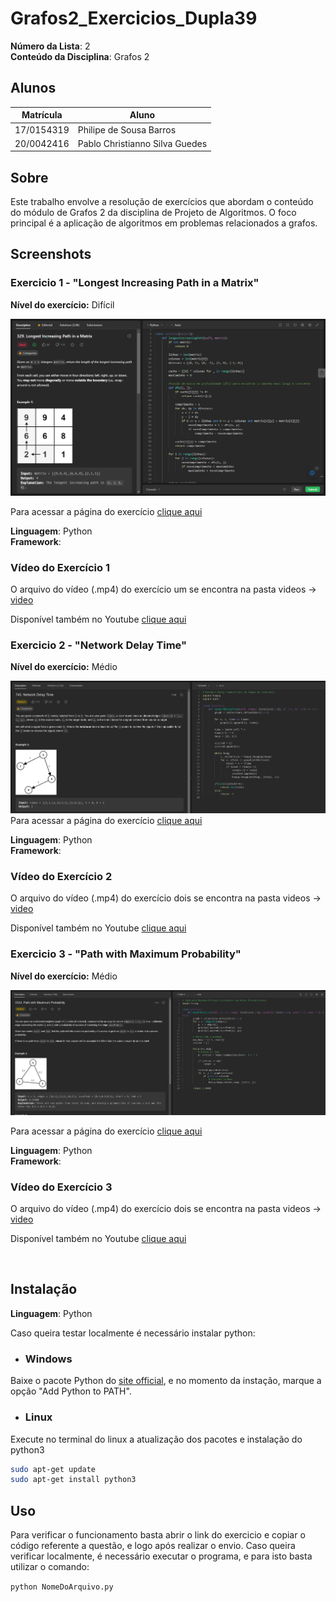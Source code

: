 # Grafos2_Exercicios_Dupla39

**Número da Lista**: 2<br>
**Conteúdo da Disciplina**: Grafos 2<br>

## Alunos
|Matrícula | Aluno |
| -- | -- |
| 17/0154319  |  Philipe de Sousa Barros |
| 20/0042416  |  Pablo Christianno Silva Guedes |

## Sobre 
Este trabalho envolve a resolução de exercícios que abordam o conteúdo do módulo de Grafos 2 da disciplina de Projeto de Algoritmos. O foco principal é a aplicação de algoritmos em problemas relacionados a grafos.

## Screenshots
### Exercicio 1 - "Longest Increasing Path in a Matrix"
**Nível do exercício:** Difícil

![329](./images/329leetcode.png)

Para acessar a página do exercício [clique aqui](https://leetcode.com/problems/longest-increasing-path-in-a-matrix/)

**Linguagem**: Python<br>
**Framework**: <br>
### Vídeo do Exercício 1 
O arquivo do vídeo (.mp4) do exercício um se encontra na pasta videos -> [video](https://github.com/projeto-de-algoritmos/Grafos2_Exercicios_Dupla39/blob/master/videos/Exercicio1_Philipe.mp4)

Disponível também no Youtube [clique aqui](https://www.youtube.com/watch?v=-wiobLXsRFA)

### Exercicio 2 - "Network Delay Time"
**Nível do exercício:** Médio

![743](./images/743leetcode.png)
Para acessar a página do exercício [clique aqui](https://leetcode.com/problems/network-delay-time/)

**Linguagem**: Python<br>
**Framework**: <br>
### Vídeo do Exercício 2
O arquivo do vídeo (.mp4) do exercício dois se encontra na pasta videos -> [video](https://github.com/projeto-de-algoritmos/Grafos2_Exercicios_Dupla39/blob/master/videos/Exercicio2_Pablo.mp4)
 
Disponível também no Youtube [clique aqui](https://youtu.be/0fVShT9Xg5k)

### Exercicio 3 - "Path with Maximum Probability"
**Nível do exercício:** Médio

![1514](./images/1514leetcode.png)

Para acessar a página do exercício [clique aqui](https://leetcode.com/problems/path-with-maximum-probability/description/)

**Linguagem**: Python<br>
**Framework**: <br>
### Vídeo do Exercício 3 
O arquivo do vídeo (.mp4) do exercício dois se encontra na pasta videos -> [video](https://github.com/projeto-de-algoritmos/Grafos2_Exercicios_Dupla39/blob/master/videos/Exercicio3_Pablo.mp4)

Disponível também no Youtube [clique aqui](https://youtu.be/nEJsPQrYQ7E)


<br>

## Instalação 
**Linguagem**: Python<br>

Caso queira testar localmente é necessário instalar python:

- ### Windows
Baixe o pacote Python do [site official](https://www.python.org/downloads/), e no momento da instação, marque a opção "Add Python to PATH".

- ### Linux
Execute no terminal do linux a atualização dos pacotes e instalação do python3

```bash
sudo apt-get update
sudo apt-get install python3
```


## Uso 
Para verificar o funcionamento basta abrir o link do exercicio e copiar o código referente a questão, e logo após realizar o envio. Caso queira verificar localmente, é necessário executar o programa, e para isto basta utilizar o comando:

`python NomeDoArquivo.py`





